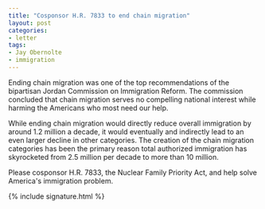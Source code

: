 ```yaml
---
title: "Cosponsor H.R. 7833 to end chain migration"
layout: post
categories:
- letter
tags:
- Jay Obernolte
- immigration
---
```


Ending chain migration was one of the top recommendations of the bipartisan Jordan Commission on Immigration Reform. The commission concluded that chain migration serves no compelling national interest while harming the Americans who most need our help.

While ending chain migration would directly reduce overall immigration by around 1.2 million a decade, it would eventually and indirectly lead to an even larger decline in other categories. The creation of the chain migration categories has been the primary reason total authorized immigration has skyrocketed from 2.5 million per decade to more than 10 million.

Please cosponsor H.R. 7833, the Nuclear Family Priority Act, and help solve America's immigration problem.

{% include signature.html %}
